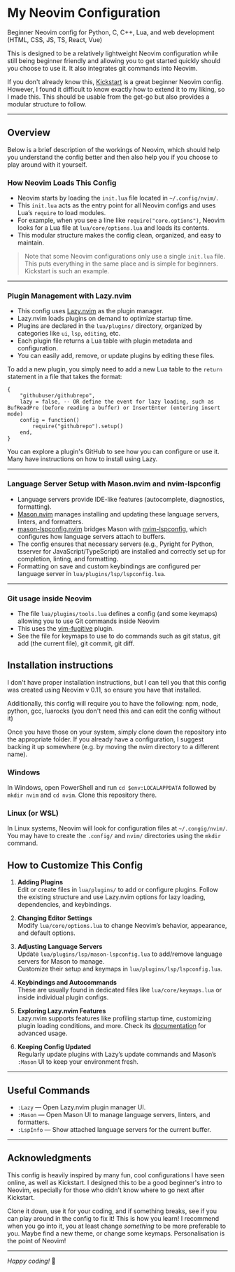 # My Neovim Configuration

Beginner Neovim config for Python, C, C++, Lua, and web development (HTML, CSS, JS, TS, React, Vue)

This is designed to be a relatively lightweight Neovim configuration while still being beginner friendly and allowing you to get started quickly should you choose to use it. It also integrates git commands into Neovim.

If you don't already know this, [Kickstart](https://github.com/nvim-lua/kickstart.nvim) is a great beginner Neovim config. However, I found it difficult to know exactly how to extend it to my liking, so I made this. This should be usable from the get-go but also provides a modular structure to follow.

---

## Overview

Below is a brief description of the workings of Neovim, which should help you understand the config better and then also help you if you choose to play around with it yourself.

### How Neovim Loads This Config

- Neovim starts by loading the `init.lua` file located in `~/.config/nvim/`.
- This `init.lua` acts as the entry point for all Neovim configs and uses Lua’s `require` to load modules.
- For example, when you see a line like `require("core.options")`, Neovim looks for a Lua file at `lua/core/options.lua` and loads its contents.
- This modular structure makes the config clean, organized, and easy to maintain.
> Note that some Neovim configurations only use a single `init.lua` file. This puts everything in the same place and is simple for beginners. Kickstart is such an example.

---

### Plugin Management with Lazy.nvim

- This config uses [Lazy.nvim](https://github.com/folke/lazy.nvim) as the plugin manager.
- Lazy.nvim loads plugins on demand to optimize startup time.
- Plugins are declared in the `lua/plugins/` directory, organized by categories like `ui`, `lsp`, `editing`, etc.
- Each plugin file returns a Lua table with plugin metadata and configuration.
- You can easily add, remove, or update plugins by editing these files.

To add a new plugin, you simply need to add a new Lua table to the `return` statement in a file that takes the format:
```
{
    "githubuser/githubrepo",
    lazy = false, -- OR define the event for lazy loading, such as BufReadPre (before reading a buffer) or InsertEnter (entering insert mode)
    config = function()
        require("githubrepo").setup()
    end,
}
```

You can explore a plugin's GitHub to see how you can configure or use it. Many have instructions on how to install using Lazy.

---

### Language Server Setup with Mason.nvim and nvim-lspconfig

- Language servers provide IDE-like features (autocomplete, diagnostics, formatting).
- [Mason.nvim](https://github.com/williamboman/mason.nvim) manages installing and updating these language servers, linters, and formatters.
- [mason-lspconfig.nvim](https://github.com/williamboman/mason-lspconfig.nvim) bridges Mason with [nvim-lspconfig](https://github.com/neovim/nvim-lspconfig), which configures how language servers attach to buffers.
- The config ensures that necessary servers (e.g., Pyright for Python, tsserver for JavaScript/TypeScript) are installed and correctly set up for completion, linting, and formatting.
- Formatting on save and custom keybindings are configured per language server in `lua/plugins/lsp/lspconfig.lua`.

---

### Git usage inside Neovim

- The file `lua/plugins/tools.lua` defines a config (and some keymaps) allowing you to use Git commands inside Neovim
- This uses the [vim-fugitive](https://github.com/tpope/vim-fugitive) plugin.
- See the file for keymaps to use <leader> to do commands such as git status, git add (the current file), git commit, git diff.

## Installation instructions

I don't have proper installation instructions, but I can tell you that this config was created using Neovim v 0.11, so ensure you have that installed.

Additionally, this config will require you to have the following: npm, node, python, gcc, luarocks (you don't need this and can edit the config without it)

Once you have those on your system, simply clone down the repository into the appropriate folder. If you already have a configuration, I suggest backing it up somewhere (e.g. by moving the nvim directory to a different name).

### Windows

In Windows, open PowerShell and run `cd $env:LOCALAPPDATA` followed by `mkdir nvim` and `cd nvim`. Clone this repository there.

### Linux (or WSL)

In Linux systems, Neovim will look for configuration files at `~/.congig/nvim/`. You may have to create the `.config/` and `nvim/` directories using the `mkdir` command.

## How to Customize This Config

1. **Adding Plugins**  
   Edit or create files in `lua/plugins/` to add or configure plugins. Follow the existing structure and use Lazy.nvim options for lazy loading, dependencies, and keybindings.

2. **Changing Editor Settings**  
   Modify `lua/core/options.lua` to change Neovim’s behavior, appearance, and default options.

3. **Adjusting Language Servers**  
   Update `lua/plugins/lsp/mason-lspconfig.lua` to add/remove language servers for Mason to manage.  
   Customize their setup and keymaps in `lua/plugins/lsp/lspconfig.lua`.

4. **Keybindings and Autocommands**  
   These are usually found in dedicated files like `lua/core/keymaps.lua` or inside individual plugin configs.

5. **Exploring Lazy.nvim Features**  
   Lazy.nvim supports features like profiling startup time, customizing plugin loading conditions, and more. Check its [documentation](https://github.com/folke/lazy.nvim) for advanced usage.

6. **Keeping Config Updated**  
   Regularly update plugins with Lazy’s update commands and Mason’s `:Mason` UI to keep your environment fresh.

---

## Useful Commands

- `:Lazy` — Open Lazy.nvim plugin manager UI.  
- `:Mason` — Open Mason UI to manage language servers, linters, and formatters.  
- `:LspInfo` — Show attached language servers for the current buffer.

---

## Acknowledgments

This config is heavily inspired by many fun, cool configurations I have seen online, as well as Kickstart. I designed this to be a good beginner's intro to Neovim, especially for those who didn't know where to go next after Kickstart.

Clone it down, use it for your coding, and if something breaks, see if you can play around in the config to fix it! This is how you learn! I recommend when you go into it, you at least change *something* to be more preferable to you. Maybe find a new theme, or change some keymaps. Personalisation is the point of Neovim!

---

*Happy coding!* 🚀
